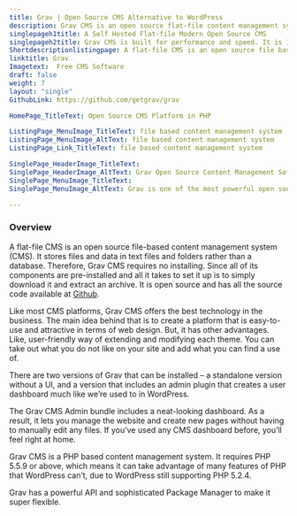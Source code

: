 ```yaml
---
title: Grav | Open Source CMS Alternative to WordPress
description: Grav CMS is an open source flat-file content management system. Its built for speed, meeting the requirements of most the latest Google search criteria.
singlepageh1title: A Self Hosted Flat-file Modern Open Source CMS
singlepageh2title: Grav CMS is built for performance and speed. It is 100% open source and free content management system.
Shortdescriptionlistingpage: A flat-file CMS is an open source file based content management system (CMS). It stores files and data in text files and folders rather than a database.
linktitle: Grav
Imagetext:  Free CMS Software 
draft: false
weight: 7
layout: "single"
GithubLink: https://github.com/getgrav/grav

HomePage_TitleText: Open Source CMS Platform in PHP

ListingPage_MenuImage_TitleText: file based content management system
ListingPage_MenuImage_AltText: file based content management system
ListingPage_Link_TitleText: file based content management system

SinglePage_HeaderImage_TitleText: 
SinglePage_HeaderImage_AltText: Grav Open Source Content Management Software
SinglePage_MenuImage_TitleText: 
SinglePage_MenuImage_AltText: Grav is one of the most powerful open source CMS.

---
```


### Overview

A flat-file CMS is an open source file-based content management system (CMS). It stores files and data in text files and folders rather than a database. Therefore, Grav CMS requires no installing. Since all of its components are pre-installed and all it takes to set it up is to simply download it and extract an archive. It is open source and has all the source code available at [Github](https://github.com/getgrav/grav).

Like most CMS platforms, Grav CMS offers the best technology in the business. The main idea behind that is to create a platform that is easy-to-use and attractive in terms of web design. But, it has other advantages. Like, user-friendly way of extending and modifying each theme. You can take out what you do not like on your site and add what you can find a use of.

There are two versions of Grav that can be installed – a standalone version without a UI, and a version that includes an admin plugin that creates a user dashboard much like we’re used to in WordPress.

The Grav CMS Admin bundle includes a neat-looking dashboard. As a result, it lets you manage the website and create new pages without having to manually edit any files. If you’ve used any CMS dashboard before, you’ll feel right at home.

Grav CMS is a PHP based content management system. It requires PHP 5.5.9 or above, which means it can take advantage of many features of PHP that WordPress can’t, due to WordPress still supporting PHP 5.2.4.

Grav has a powerful API and sophisticated Package Manager to make it super flexible.
